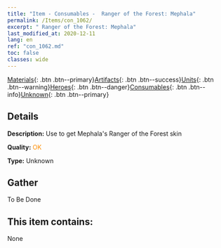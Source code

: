```yaml
---
title: "Item - Consumables -  Ranger of the Forest: Mephala"
permalink: /Items/con_1062/
excerpt: " Ranger of the Forest: Mephala"
last_modified_at: 2020-12-11
lang: en
ref: "con_1062.md"
toc: false
classes: wide
---
```

 [Materials](/Items/){: .btn .btn--primary}[Artifacts](/Items/Artifacts/){: .btn .btn--success}[Units](/Items/Units/){: .btn .btn--warning}[Heroes](/Items/Heroes/){: .btn .btn--danger}[Consumables](/Items/Consumables/){: .btn .btn--info}[Unknown](/Items/Unknown/){: .btn .btn--primary}

## Details
 **Description:** Use to get Mephala's Ranger of the Forest skin

 **Quality:** <span style="color: #FF8C00">OK</span>

 **Type:** Unknown

## Gather

  To Be Done

## This item contains:

  None

